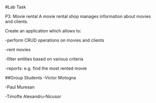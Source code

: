 #Lab Task

P3. Movie rental
A movie rental shop manages information about movies and clients.

Create an application which allows to:

-perform CRUD operations on movies and clients

-rent movies

-filter entities based on various criteria

-reports: e.g. find the most rented movie


##Group Students
-Victor Motogna

-Paul Muresan

-Timofte Alexandru-Nicusor